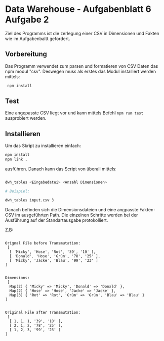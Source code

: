 # Data Warehouse - Aufgabenblatt 6 Aufgabe 2

Ziel des Programms ist die zerlegung einer CSV in Dimensionen und Fakten wie im Aufgabenbaltt gefordert. 

## Vorbereitung

Das Programm verwendet zum parsen und formatieren von CSV Daten das npm modul "csv". Deswegen muss als erstes das Modul installiert werden mittels: 
```bash
 npm install
```

## Test
Eine angepasste CSV liegt vor und kann mittels Befehl `npm run test` ausprobiert werden.


## Installieren
Um das Skript zu installieren einfach:
```bash
npm install
npm link .
```
ausführen. Danach kann das Script von überall mittels: 

```bash

dwh_tables <Eingabedatei> <Anzahl Dimensionen>

# Beispiel:

dwh_tables input.csv 3
```

Danach befinden sich die Dimensionsdateien und eine angpasste Fakten-CSV im ausgeführten Path. 
Die einzelnen Schritte werden bei der Ausführung auf der Standartausgabe protokolliert. 

Z.B:
```

Orignal File before Transmutation:
 [
  [ 'Micky', 'Hose', 'Rot', '39', '10' ],
  [ 'Donald', 'Hose', 'Grün', '78', '25' ],
  [ 'Micky', 'Jacke', 'Blau', '99', '23' ]
]


Dimensions:
 [
  Map(2) { 'Micky' => 'Micky', 'Donald' => 'Donald' },
  Map(2) { 'Hose' => 'Hose', 'Jacke' => 'Jacke' },
  Map(3) { 'Rot' => 'Rot', 'Grün' => 'Grün', 'Blau' => 'Blau' }
]


Original File after Transmutation:
 [
  [ 1, 1, 1, '39', '10' ],
  [ 2, 1, 2, '78', '25' ],
  [ 1, 2, 3, '99', '23' ]
]
```
